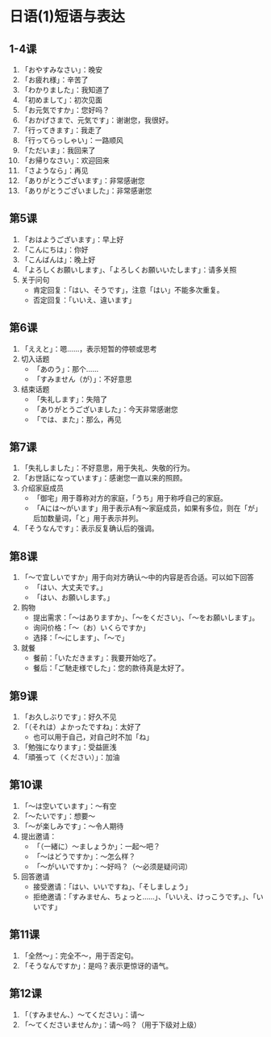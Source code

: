 # 日语(1)短语与表达

## 1-4课

1. 「おやすみなさい」：晚安
2. 「お疲れ様」：辛苦了
3. 「わかりました」：我知道了
4. 「初めまして」：初次见面
5. 「お元気ですか」：您好吗？
6. 「おかげさまで、元気です」：谢谢您，我很好。
7. 「行ってきます」：我走了
8. 「行ってらっしゃい」：一路顺风
9. 「ただいま」：我回来了
10. 「お帰りなさい」：欢迎回来
11. 「さようなら」：再见
12. 「ありがとうございます」：非常感谢您
13. 「ありがとうございました」：非常感谢您

## 第5课

1. 「おはようございます」：早上好
2. 「こんにちは」：你好
3. 「こんばんは」：晚上好
4. 「よろしくお願いします」、「よろしくお願いいたします」：请多关照
5. 关于问句
    * 肯定回复：「はい、そうです」，注意「はい」不能多次重复。
    * 否定回复：「いいえ、違います」

## 第6课

1. 「ええと」：嗯……，表示短暂的停顿或思考
2. 切入话题
    * 「あのう」：那个……
    * 「すみません（が）」：不好意思
4. 结束话题
    * 「失礼します」：失陪了
    * 「ありがとうございました」：今天非常感谢您
    * 「では、また」：那么，再见

## 第7课

1. 「失礼しました」：不好意思，用于失礼、失敬的行为。
2. 「お世話になっています」：感谢您一直以来的照顾。
3. 介绍家庭成员
    * 「御宅」用于尊称对方的家庭，「うち」用于称呼自己的家庭。
    * 「Aには～がいます」用于表示A有～家庭成员，如果有多位，则在「が」后加数量词，「と」用于表示并列。
4. 「そうなんです」：表示反复确认后的强调。

## 第8课

1. 「〜で宜しいですか」用于向对方确认～中的内容是否合适。可以如下回答
    * 「はい、大丈夫です。」
    * 「はい、お願いします。」
2. 购物
    * 提出需求：「〜はありますか」、「〜をください」、「〜をお願いします」。
    * 询问价格：「〜（お）いくらですか」
    * 选择：「〜にします」、「〜で」
3. 就餐
    * 餐前：「いただきます」：我要开始吃了。
    * 餐后：「ご馳走様でした」：您的款待真是太好了。

## 第9课

1. 「お久しぶりです」：好久不见
2. 「（それは）よかったですね」：太好了
    * 也可以用于自己，对自己时不加「ね」
3. 「勉強になります」：受益匪浅
4. 「頑張って（ください）」：加油

## 第10课

1. 「〜は空いています」：～有空
2. 「〜たいです」：想要～
3. 「〜が楽しみです」：～令人期待
4. 提出邀请：
    * 「（一緒に）〜ましょうか」：一起～吧？
    * 「〜はどうですか」：～怎么样？
    * 「〜がいいですか」：～好吗？（～必须是疑问词）
5. 回答邀请
    * 接受邀请：「はい、いいですね」、「そしましょう」
    * 拒绝邀请：「すみません、ちょっと……」、「いいえ、けっこうです。」、「いいです」

## 第11课

1. 「全然〜」：完全不～，用于否定句。
2. 「そうなんですか」：是吗？表示更惊讶的语气。

## 第12课

1. 「（すみません、）〜てください」：请～
2. 「〜てくださいませんか」：请～吗？（用于下级对上级）


